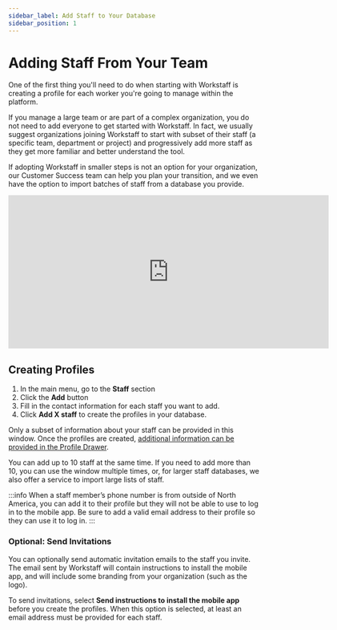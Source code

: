 ```yaml
---
sidebar_label: Add Staff to Your Database
sidebar_position: 1
---
```


# Adding Staff From Your Team

One of the first thing you'll need to do when starting with Workstaff is creating a profile for each worker you're going to manage within the platform.

If you manage a large team or are part of a complex organization, you do not need to add everyone to get started with Workstaff. In fact, we usually suggest organizations joining Workstaff to start with subset of their staff (a specific team, department or project) and progressively add more staff as they get more familiar and better understand the tool.

If adopting Workstaff in smaller steps is not an option for your organization, our Customer Success team can help you plan your transition, and we even have the option to import batches of staff from a database you provide.

<iframe width="640" height="306" src="https://www.loom.com/embed/9a9f6a9cbe1240cfaa5ea785c569ea6a" frameborder="0" webkitallowfullscreen mozallowfullscreen allowfullscreen></iframe>

## Creating Profiles 

1. In the main menu, go to the **Staff** section  
2. Click the **Add** button 
3. Fill in the contact information for each staff you want to add. 
4. Click **Add X staff** to create the profiles in your database.

Only a subset of information about your staff can be provided in this window. Once the profiles are created, [additional information can be provided in the Profile Drawer](./profiles.md).

You can add up to 10 staff at the same time. If you need to add more than 10, you can use the window multiple times, or, for larger staff databases, we also offer a service to import large lists of staff.

:::info
When a staff member’s phone number is from outside of North America, you can add it to their profile but they will not be able to use to log in to the mobile app. Be sure to add a valid email address to their profile so they can use it to log in.
:::

### Optional: Send Invitations

You can optionally send automatic invitation emails to the staff you invite. The email sent by Workstaff will contain instructions to install the mobile app, and will include some branding from your organization (such as the logo). 

To send invitations, select **Send instructions to install the mobile app** before you create the profiles. When this option is selected, at least an email address must be provided for each staff.


